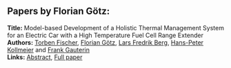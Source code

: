 <h2>Papers by Florian Götz:</h2>
<p>
<b>Title:</b> Model-based Development of a Holistic Thermal Management System for an Electric Car with a High Temperature Fuel Cell Range Extender<br />
<b>Authors:</b> <a href="../authors/author_83.html">Torben Fischer</a>, <a href="../authors/author_117.html">Florian Götz</a>, <a href="../authors/author_25.html">Lars Fredrik Berg</a>, <a href="../authors/author_164.html">Hans-Peter Kollmeier</a> and <a href="../authors/author_101.html">Frank Gauterin</a><br />
<b>Links:</b> <a href="../abstracts/abstract_13.pdf">Abstract</a>, <a href="../submissions/ecp15118127_FischerGotzBergKollmeierGauterin.pdf">Full paper</a>
</p>